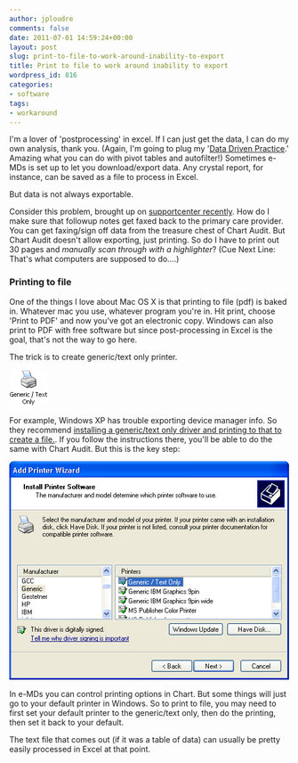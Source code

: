 ```yaml
---
author: jploudre
comments: false
date: 2011-07-01 14:59:24+00:00
layout: post
slug: print-to-file-to-work-around-inability-to-export
title: Print to file to work around inability to export
wordpress_id: 816
categories:
- software
tags:
- workaround
---
```


I'm a lover of 'postprocessing' in excel. If I can just get the data, I can do my own analysis, thank you. (Again, I'm going to plug my '[Data Driven Practice](http://unchart.com/2011/data-driven-practice/).' Amazing what you can do with pivot tables and autofilter!) Sometimes e-MDs is set up to let you download/export data. Any crystal report, for instance, can be saved as a file to process in Excel. 

But data is not always exportable.
 
Consider this problem, brought up on [supportcenter recently](https://supportcenter.e-mds.com/ics/forum/Client/Common/ContentView.aspx?contentID=106028). How do I make sure that followup notes get faxed back to the primary care provider. You can get faxing/sign off data from the treasure chest of Chart Audit. But Chart Audit doesn't allow exporting, just printing. So do I have to print out 30 pages and *manually scan through with a highlighter*? (Cue Next Line: That's what computers are supposed to do....)

### Printing to file

One of the things I love about Mac OS X is that printing to file (pdf) is baked in. Whatever mac you use, whatever program you're in. Hit print, choose 'Print to PDF' and now you've got an electronic copy. Windows can also print to PDF with free software but since post-processing in Excel is the goal, that's not the way to go here.

The trick is to create generic/text only printer. 

![](/files/2011/07/Generic_Text_Only_Icon.png)

For example, Windows XP has trouble exporting device manager info. So they recommend [installing a generic/text only driver and printing to that to create a file.](http://support.microsoft.com/kb/127156). If you follow the instructions there, you'll be able to do the same with Chart Audit. But this is the  key step:

[![](/files/2011/07/Generic-Text-Only-Driver-Selection.png)](/files/2011/07/Generic-Text-Only-Driver-Selection.png)

In e-MDs you can control printing options in Chart. But some things will just go to your default printer in Windows. So to print to file, you may need to first set your default printer to the generic/text only, then do the printing, then set it back to your default.

The text file that comes out (if it was a table of data) can usually be pretty easily processed in Excel at that point.
